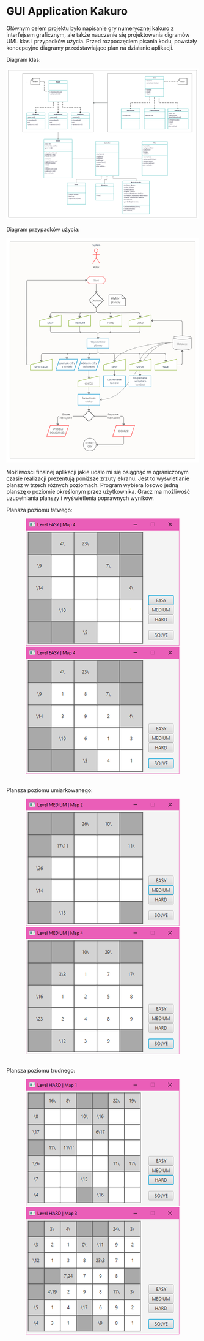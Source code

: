 # GUI Application Kakuro
Głównym celem projektu było napisanie gry numerycznej kakuro z interfejsem graficznym, ale także nauczenie się projektowania digramów UML klas i przypadków użycia.
Przed rozpoczęciem pisania kodu, powstały koncepcyjne diagramy przedstawiające plan na działanie aplikacji.<br>

Diagram klas:<br>

<img src="https://github.com/BartoszDorobek/GUI_Application_Kakuro/blob/master/reports/class_diagram.png?raw=true" width="800px" height="auto">

Diagram przypadków użycia:<br>

<img src="https://github.com/BartoszDorobek/GUI_Application_Kakuro/blob/master/reports/use_case_diagram.jpg?raw=true" width="800px" height="auto">

Możliwości finalnej aplikacji jakie udało mi się osiągnąć w ograniczonym czasie realizacji prezentują poniższe zrzuty ekranu.
Jest to wyświetlanie plansz w trzech różnych poziomach. Program wybiera losowo jedną planszę o poziomie określonym przez użytkownika.
Gracz ma możliwość uzupełniania planszy i wyświetlenia poprawnych wyników.<br>

Plansza poziomu łatwego:

<div style="text-align:center"><img src="https://github.com/BartoszDorobek/GUI_Application_Kakuro/blob/master/reports/easy_unsolved.png?raw=true" alt="lewy" /> 
<img src="https://github.com/BartoszDorobek/GUI_Application_Kakuro/blob/master/reports/easy_solved.png?raw=true" alt="prawy" /></div><br>

Plansza poziomu umiarkowanego:

<div style="text-align:center"><img src="https://github.com/BartoszDorobek/GUI_Application_Kakuro/blob/master/reports/medium_unsolved.png?raw=true" alt="lewy" /> 
<img src="https://github.com/BartoszDorobek/GUI_Application_Kakuro/blob/master/reports/medium_solved.png?raw=true" alt="prawy" /></div><br>

Plansza poziomu trudnego:

<div style="text-align:center"><img src="https://github.com/BartoszDorobek/GUI_Application_Kakuro/blob/master/reports/hard_unsolved.png?raw=true" alt="lewy" /> 
<img src="https://github.com/BartoszDorobek/GUI_Application_Kakuro/blob/master/reports/hard_solved.png?raw=true" alt="prawy" /></div>
